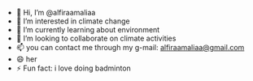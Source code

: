 - 👋 Hi, I’m @alfiraamaliaa
- 👀 I’m interested in climate change
- 🌱 I’m currently learning about environment
- 💞️ I’m looking to collaborate on climate activities
- 📫 you can contact me through my g-mail: alfiraamaliaa@gmail.com
- 😄 her
- ⚡ Fun fact: i love doing badminton

<!---
alfiraamaliaa/alfiraamaliaa is a ✨ special ✨ repository because its `README.md` (this file) appears on your GitHub profile.
You can click the Preview link to take a look at your changes.
--->
